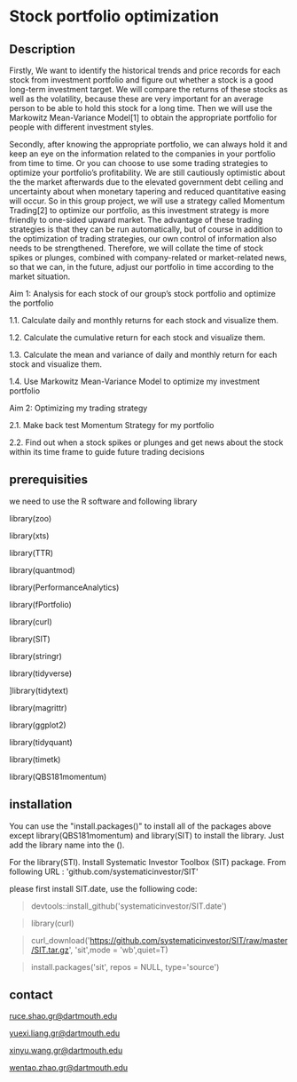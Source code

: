 # Stock portfolio optimization
## Description
  Firstly, We want to identify the historical trends and price records for each stock from investment portfolio and figure out whether a stock is a good long-term investment target. We will compare the returns of these stocks as well as the volatility, because these are very important for an average person to be able to hold this stock for a long time. Then we will use the Markowitz Mean-Variance Model[1] to obtain the appropriate portfolio for people with different investment styles.
  
  Secondly, after knowing the appropriate portfolio, we can always hold it and keep an eye on the information related to the companies in your portfolio from time to time. Or you can choose to use some trading strategies to optimize your portfolio’s profitability. We are still cautiously optimistic about the the market afterwards due to the elevated government debt ceiling and uncertainty about when monetary tapering and reduced quantitative easing will occur. So in this group project, we will use a strategy called Momentum Trading[2] to optimize our portfolio, as this investment strategy is more friendly to one-sided upward market. The advantage of these trading strategies is that they can be run automatically, but of course in addition to the optimization of trading strategies, our own control of information also needs to be strengthened. Therefore, we will collate the time of stock spikes or plunges, combined with company-related or market-related news, so that we can, in the future, adjust our portfolio in time according to the market situation.
  
Aim 1: Analysis for each stock of our group’s stock portfolio and optimize the portfolio

  1.1. Calculate daily and monthly returns for each stock and visualize them.
  
  1.2. Calculate the cumulative return for each stock and visualize them.
  
  1.3. Calculate the mean and variance of daily and monthly return for each stock and visualize them. 
  
  1.4. Use Markowitz Mean-Variance Model to optimize my investment portfolio

Aim 2: Optimizing my trading strategy


  2.1. Make back test Momentum Strategy for my portfolio

  2.2. Find out when a stock spikes or plunges and get news about the stock within its time frame to guide future trading 
       decisions

## prerequisities
we need to use the R software and following library

library(zoo)

library(xts)

library(TTR)

library(quantmod)

library(PerformanceAnalytics)

library(fPortfolio)

library(curl)

library(SIT)

library(stringr)

library(tidyverse)

]library(tidytext)

library(magrittr)

library(ggplot2)

library(tidyquant)

library(timetk)

library(QBS181momentum)

## installation
You can use the "install.packages()" to install all of the packages above except library(QBS181momentum) and library(SIT) to install the library. Just add the library name into the ().

For the library(STI). Install Systematic Investor Toolbox (SIT) package. From following URL : 'github.com/systematicinvestor/SIT'


please first install SIT.date, use the folliowing code:

>devtools::install_github('systematicinvestor/SIT.date')
 
>library(curl)

>curl_download('https://github.com/systematicinvestor/SIT/raw/master/SIT.tar.gz', 'sit',mode = 'wb',quiet=T)

>install.packages('sit', repos = NULL, type='source')
## contact
ruce.shao.gr@dartmouth.edu

yuexi.liang.gr@dartmouth.edu

xinyu.wang.gr@dartmouth.edu

wentao.zhao.gr@dartmouth.edu
